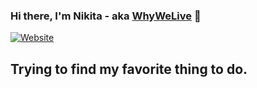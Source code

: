 ### Hi there, I'm Nikita - aka [WhyWeLive][website] 👋

[![Website](https://img.shields.io/website?label=WhyWeLive.me&style=for-the-badge&url=https%3A%2F%2Fwhywelive.me)](https://whywelive.me)

## Trying to find my favorite thing to do.

[website]: https://whywelive.me
